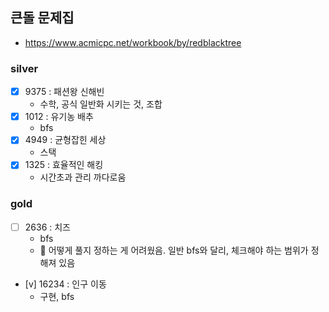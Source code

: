 ## 큰돌 문제집 
- https://www.acmicpc.net/workbook/by/redblacktree

### silver
- [x] 9375 : 패션왕 신해빈 
  - 수학, 공식 일반화 시키는 것, 조합 
- [x] 1012 : 유기농 배추
  - bfs
- [x] 4949 : 균형잡힌 세상
  - 스택
- [x] 1325 : 효율적인 해킹
  - 시간초과 관리 까다로움 
  
### gold
- [ ] 2636 : 치즈
  - bfs
  - 🔴 어떻게 풀지 정하는 게 어려웠음. 일반 bfs와 달리, 체크해야 하는 범위가 정해져 있음
- [v] 16234 : 인구 이동
  - 구현, bfs